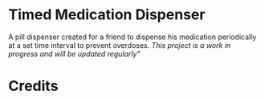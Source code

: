 # Timed Medication Dispenser
 A pill dispenser created for a friend to dispense his medication periodically at a set time interval to prevent overdoses.
 *This project is a work in progress and will be updated regularly"*

 <h1>Credits</h1>

